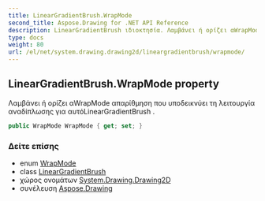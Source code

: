 ```yaml
---
title: LinearGradientBrush.WrapMode
second_title: Aspose.Drawing for .NET API Reference
description: LinearGradientBrush ιδιοκτησία. Λαμβάνει ή ορίζει αWrapMode απαρίθμηση που υποδεικνύει τη λειτουργία αναδίπλωσης για αυτόLinearGradientBrush .
type: docs
weight: 80
url: /el/net/system.drawing.drawing2d/lineargradientbrush/wrapmode/
---
```

## LinearGradientBrush.WrapMode property

Λαμβάνει ή ορίζει αWrapMode απαρίθμηση που υποδεικνύει τη λειτουργία αναδίπλωσης για αυτόLinearGradientBrush .

```csharp
public WrapMode WrapMode { get; set; }
```

### Δείτε επίσης

* enum [WrapMode](../../wrapmode/)
* class [LinearGradientBrush](../)
* χώρος ονομάτων [System.Drawing.Drawing2D](../../lineargradientbrush/)
* συνέλευση [Aspose.Drawing](../../../)


